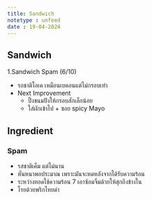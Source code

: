 ```yaml
---
title: Sandwich
notetype : unfeed
date : 19-04-2024
---
```


## Sandwich
1.Sandwich Spam (6/10)
- รถชาติโอเค เหมือนเบคอนแต่ไม่กรอบเท่า
- Next Improvement
    - ปิ้งขนมปังให้กรอบสักเล็กน้อย
    - ใส่ผักเข้าไป + ซอย spicy Mayo


## Ingredient

### Spam
- รสชาติเค็ม แต่ไม่นาน
- หั่นหนาพอประมาณ เพราะมันจะหดหลังจากได้รับความร้อน
- ระหว่างทอดใช้ความร้อน 7 เอาซ้อมจิ้มด้วยให้สุกถึงข้างใน
- โรยด้วยพริกไทยดำ







